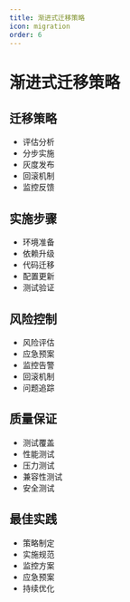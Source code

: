 ```yaml
---
title: 渐进式迁移策略
icon: migration
order: 6
---
```


# 渐进式迁移策略

## 迁移策略
- 评估分析
- 分步实施
- 灰度发布
- 回滚机制
- 监控反馈

## 实施步骤
- 环境准备
- 依赖升级
- 代码迁移
- 配置更新
- 测试验证

## 风险控制
- 风险评估
- 应急预案
- 监控告警
- 回滚机制
- 问题追踪

## 质量保证
- 测试覆盖
- 性能测试
- 压力测试
- 兼容性测试
- 安全测试

## 最佳实践
- 策略制定
- 实施规范
- 监控方案
- 应急预案
- 持续优化
